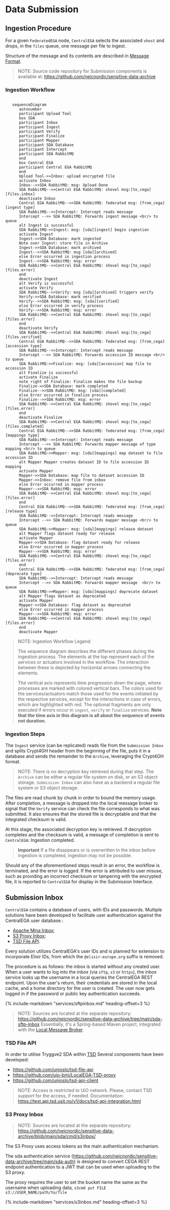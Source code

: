 Data Submission
===============

Ingestion Procedure
-------------------

For a given `FederatedEGA` node, `CentralEGA` selects the associated `vhost` and
drops, in the `files` queue, one message per file to ingest.

Structure of the message and its contents are described in
[Message Format](connection.md#message-format).

> NOTE:
> Source code repository for Submission components is available at:
> <https://github.com/neicnordic/sensitive-data-archive>

### Ingestion Workflow

```mermaid
   
   sequenceDiagram
      autonumber
      participant Upload Tool
      box SDA
      participant Inbox
      participant Ingest
      participant Verify
      participant Finalize
      participant Mapper
      participant SDA Database
      participant Intercept
      participant SDA RabbitMQ
      end
      box Central EGA
      participant Central EGA RabbitMQ
      end
      Upload Tool->>Inbox: upload encrypted file
      activate Inbox
      Inbox-->>SDA RabbitMQ: msg: Upload Done
      SDA RabbitMQ-->>Central EGA RabbitMQ: shovel msg:[to_cega][files.inbox]
      deactivate Inbox
      Central EGA RabbitMQ-->>SDA RabbitMQ: federated msg: [from_cega][ingest type]
      SDA RabbitMQ-->>Intercept: Intercept reads message
      Intercept -->> SDA RabbitMQ: Forwards ingest message <br/> to queue
      alt Ingest is successful 
      SDA RabbitMQ->>Ingest: msg: [sda][ingest] begin ingestion
      activate Ingest 
      Ingest->>SDA Database: mark ingested
      Note over Ingest: store file in Archive
      Ingest->>SDA Database: mark archived
      Ingest-->>SDA RabbitMQ: msg [sda][archived]
      else Error occurred in ingestion process
      Ingest-->>SDA RabbitMQ: msg: error
      SDA RabbitMQ-->>Central EGA RabbitMQ: shovel msg:[to_cega][files.error]
      end
      deactivate Ingest
      alt Verify is successful 
      activate Verify
      SDA RabbitMQ-->>Verify: msg [sda][archived] triggers verify
      Verify->>SDA Database: mark verified
      Verify-->>SDA RabbitMQ: msg: [sda][verified]
      else Error occurred in verify process
      Verify-->>SDA RabbitMQ: msg: error
      SDA RabbitMQ-->>Central EGA RabbitMQ: shovel msg:[to_cega][files.error]
      end
      deactivate Verify
      SDA RabbitMQ-->>Central EGA RabbitMQ: shovel msg:[to_cega][files.verified]
      Central EGA RabbitMQ-->>SDA RabbitMQ: federated msg: [from_cega][accession type]
      SDA RabbitMQ-->>Intercept: Intercept reads message
      Intercept -->> SDA RabbitMQ: Forwards accession ID message <br/> to queue
      SDA RabbitMQ->>Finalize: msg: [sda][accession] map file to accession ID
      alt Finalize is successful 
      activate Finalize
      note right of Finalize: Finalize makes the file backup
      Finalize->>SDA Database: mark completed
      Finalize-->>SDA RabbitMQ: msg: [sda][completed]
      else Error occurred in finalize process
      Finalize-->>SDA RabbitMQ: msg: error
      SDA RabbitMQ-->>Central EGA RabbitMQ: shovel msg:[to_cega][files.error]
      end
      deactivate Finalize
      SDA RabbitMQ-->>Central EGA RabbitMQ: shovel msg:[to_cega][files.completed]
      Central EGA RabbitMQ-->>SDA RabbitMQ: federated msg: [from_cega][mappings type]
      SDA RabbitMQ-->>Intercept: Intercept reads message
      Intercept -->> SDA RabbitMQ: Forwards mapper message of type mapping <br/> to queue
      SDA RabbitMQ->>Mapper: msg: [sda][mappings] map dataset to file accession ID
      alt Mapper Mapper creates dataset ID to file accession ID mapping 
      activate Mapper
      Mapper->>SDA Database: map file to dataset accession ID
      Mapper->>Inbox: remove file from inbox
      else Error occurred in mapper process
      Mapper-->>SDA RabbitMQ: msg: error
      SDA RabbitMQ-->>Central EGA RabbitMQ: shovel msg:[to_cega][files.error]
      end
      Central EGA RabbitMQ-->>SDA RabbitMQ: federated msg: [from_cega][release type]
      SDA RabbitMQ-->>Intercept: Intercept reads message
      Intercept -->> SDA RabbitMQ: Forwards mapper message <br/> to queue
      SDA RabbitMQ->>Mapper: msg: [sda][mappings] release dataset
      alt Mapper flags dataset ready for release 
      activate Mapper
      Mapper->>SDA Database: flag dataset ready for release
      else Error occurred in mapper process
      Mapper-->>SDA RabbitMQ: msg: error
      SDA RabbitMQ-->>Central EGA RabbitMQ: shovel msg:[to_cega][files.error]
      end
      Central EGA RabbitMQ-->>SDA RabbitMQ: federated msg: [from_cega][deprecate type]
      SDA RabbitMQ-->>Intercept: Intercept reads message
      Intercept -->> SDA RabbitMQ: Forwards mapper message  <br/> to queue
      SDA RabbitMQ->>Mapper: msg: [sda][mappings] deprecate dataset
      alt Mapper flags dataset as deprecated 
      activate Mapper
      Mapper->>SDA Database: flag dataset as deprecated
      else Error occurred in mapper process
      Mapper-->>SDA RabbitMQ: msg: error
      SDA RabbitMQ-->>Central EGA RabbitMQ: shovel msg:[to_cega][files.error]
      end
      deactivate Mapper

```

> NOTE:
> Ingestion Workflow Legend
>
> The sequence diagram describes the different phases during the ingestion
> process. The elements at the top represent each of the services or
> actuators involved in the workflow. The interaction between these is
> depicted by horizontal arrows connecting the elements.
>
> The vertical axis represents time progression down the page, where
> processes are marked with colored vertical bars. The colors used for the
> services/actuators match those used for the events initiated by the
> respective services, except for the interactions in case of errors,
> which are highlighted with red. The optional fragments are only executed
> if errors occur in `ingest`, `verify` or `finalize` services. 
> **Note that the time axis in this diagram is all about the sequence of events not duration.**

### Ingestion Steps

The `Ingest` service (can be replicated) reads file from the
`Submission Inbox` and splits Crypt4GH header from the beginning of the
file, puts it in a database and sends the remainder to the `Archive`,
leveraging the Crypt4GH format.

> NOTE:
> There is no decryption key retrieved during that step. The `Archive` can
> be either a regular file system on disk, or an S3 object storage.
> `Submission Inbox` can also have as a backend a regular file system or
> S3 object storage.

The files are read chunk by chunk in order to bound the memory usage.
After completion, a message is dropped into the local message broker to
signal that the `Verify` service can check the file corresponds to what
was submitted. It also ensures that the stored file is decryptable and
that the integrated checksum is valid.

At this stage, the associated decryption key is retrieved. If decryption
completes and the checksum is valid, a message of completion is sent to
`CentralEGA`: Ingestion completed.

> **Important**
> If a file disappears or is overwritten in the inbox before ingestion is completed, ingestion may not be possible.

Should any of the aforementioned steps result in an error, the workflow is terminated, and the error is logged. If the error is attributed to user misuse, such as providing an incorrect checksum or tampering with the encrypted file, it is reported to `CentralEGA` for display in the Submission Interface.


Submission Inbox
----------------

`CentralEGA` contains a database of users, with IDs and passwords. Multiple solutions
have been developed to facilitate user authentication 
against the CentralEGA user database.:

- [Apache Mina Inbox](submission.md##sftp-inbox);
- [S3 Proxy Inbox](submission.md#s3-proxy-inbox);
- [TSD File API](submission.md#tsd-file-api).

Every solution utilizes CentralEGA's user IDs and is planned for
extension to incorporate Elixir IDs, from which the `@elixir-europe.org` suffix is removed.

The procedure is as follows: the inbox is started without any created
user. When a user wants to log into the inbox (via `sftp`, `s3` or
`https`), the inbox service looks up the username in a local queries the
CentralEGA REST endpoint. Upon the user's return, their credentials are 
stored in the local cache, and a home directory for the user is created. 
The user now gets logged in if the password or public key authentication succeeds.

{%
   include-markdown "services/sftpinbox.md"
   heading-offset=3
%}

> NOTE:
> Sources are located at the separate repository:
> <https://github.com/neicnordic/sensitive-data-archive/tree/main/sda-sftp-inbox> Essentially, it's a
> Spring-based Maven project, integrated with the
> [Local Message Broker](connection.md#local-message-broker).


### TSD File API

In order to utilise Tryggve2 SDA within
[TSD](https://www.uio.no/english/services/it/research/sensitive-data/)
Several components have been developed:

-   <https://github.com/unioslo/tsd-file-api>
-   <https://github.com/uio-bmi/LocalEGA-TSD-proxy>
-   <https://github.com/unioslo/tsd-api-client>

>NOTE:
> Access is restricted to UiO network. Please, contact TSD support for the
> access, if needed. Documentation:
> <https://test.api.tsd.usit.no/v1/docs/tsd-api-integration.html>


### S3 Proxy Inbox

> NOTE:
> Sources are located at the separate repository:
> <https://github.com/neicnordic/sensitive-data-archive/blob/main/sda/cmd/s3inbox/>

The S3 Proxy uses access tokens as the main authentication mechanism.

The sda authentication service
(<https://github.com/neicnordic/sensitive-data-archive/tree/main/sda-auth>) is designed to convert CEGA
REST endpoint authentication to a JWT that can be used when uploading to
the S3 proxy.

The proxy requires the user to set the bucket name the same as the
username when uploading data,
`s3cmd put FILE s3://USER_NAME/path/to/file`


{%
   include-markdown "services/s3inbox.md"
   heading-offset=3
%}
